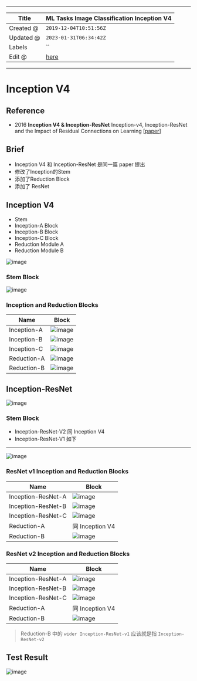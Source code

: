 -----

| Title     | ML Tasks Image Classification Inception V4           |
| --------- | ---------------------------------------------------- |
| Created @ | `2019-12-04T10:51:56Z`                               |
| Updated @ | `2023-01-31T06:34:42Z`                               |
| Labels    | \`\`                                                 |
| Edit @    | [here](https://github.com/junxnone/aiwiki/issues/47) |

-----

# Inception V4

## Reference

  - 2016 **Inception V4 & Inception-ResNet** Inception-v4,
    Inception-ResNet and the Impact of Residual Connections on Learning
    \[[paper](https://arxiv.org/pdf/1602.07261.pdf)\]

## Brief

  - Inception V4 和 Inception-ResNet 是同一篇 paper 提出
  - 修改了Inception的Stem
  - 添加了Reduction Block
  - 添加了 ResNet

## Inception V4

  - Stem
  - Inception-A Block
  - Inception-B Block
  - Inception-C Block
  - Reduction Module A
  - Reduction Module B

![image](media/063fa23c7d0c08e7e660d44f0da6a702fe999d79.png)

### Stem Block

![image](media/fc49381f9e6cdc8a59574fa1872bafe818196a68.png)

### Inception and Reduction Blocks

| Name        | Block                                                        |
| ----------- | ------------------------------------------------------------ |
| Inception-A | ![image](media/13ac11d6c4e252a345c4bcffe9be611a192839d1.png) |
| Inception-B | ![image](media/0782b76210a6ae784579c23d02cacd379b33fc8e.png) |
| Inception-C | ![image](media/b1db95c30534e8774c603e4504823fb9bc16b48f.png) |
| Reduction-A | ![image](media/ad9172e252dabd381c455b3c613db760db9997c9.png) |
| Reduction-B | ![image](media/2d3de9e0bffe9746ff72b9c2f216e1048a9740a4.png) |

## Inception-ResNet

![image](media/4ebcf87753dd919761535fe62c3971a71eec2fb5.png)

### Stem Block

  - Inception-ResNet-V2 同 Inception V4
  - Inception-ResNet-V1 如下

-----

![image](media/39ad844b532e2a162ed7c140c41d4078451d67df.png)

### ResNet v1 Inception and Reduction Blocks

| Name               | Block                                                        |
| ------------------ | ------------------------------------------------------------ |
| Inception-ResNet-A | ![image](media/a99d02a424ca2269b432936d03b00843e944f92d.png) |
| Inception-ResNet-B | ![image](media/89dd4507d72f26630e9462f0eec257b65a4ee20c.png) |
| Inception-ResNet-C | ![image](media/9efcd0b41b1b178b1571449a80a5014def1811aa.png) |
| Reduction-A        | 同 Inception V4                                               |
| Reduction-B        | ![image](media/125a1118359a300413f68e2111d3d5428cc6e0e3.png) |

### ResNet v2 Inception and Reduction Blocks

| Name               | Block                                                        |
| ------------------ | ------------------------------------------------------------ |
| Inception-ResNet-A | ![image](media/0c8b75edb5fc8e9b93a5cdf3abe1a053f70b3479.png) |
| Inception-ResNet-B | ![image](media/2d44ebeefd91616db19c7ed91c3b70f592e5db8e.png) |
| Inception-ResNet-C | ![image](media/d695738de2e2999f3574a4f86b0e036c4a14c5ef.png) |
| Reduction-A        | 同 Inception V4                                               |
| Reduction-B        | ![image](media/16af18ba632e5f2098618bc2013220263b6d0dd3.png) |

> Reduction-B 中的 `wider Inception-ResNet-v1` 应该就是指 `Inception-ResNet-v2`

## Test Result

![image](media/38ad66aa5a0d66ca20d9c5c342b59008f562078d.png)

